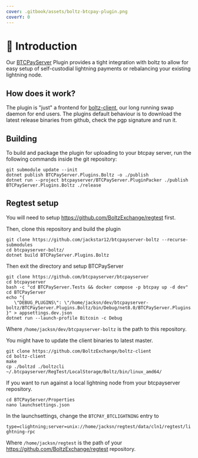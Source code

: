 ```yaml
---
cover: .gitbook/assets/boltz-btcpay-plugin.png
coverY: 0
---
```


# 👋 Introduction

Our [BTCPayServer](https://github.com/btcpayserver/btcpayserver) Plugin provides a tight integration with boltz to allow for easy setup of
self-custodial lightning payments or rebalancing your existing lightning node.

## How does it work?

The plugin is "just" a frontend for [boltz-client](https://docs.boltz.exchange/v/boltz-client), our long running swap daemon for end users.
The plugins default behaviour is to download the latest release binaries from github, check the pgp signature and run it.

## Building

To build and package the plugin for uploading to your btcpay server, run the following commands inside the git repository:

```
git submodule update --init
dotnet publish BTCPayServer.Plugins.Boltz -o ./publish
dotnet run --project btcpayserver/BTCPayServer.PluginPacker ./publish BTCPayServer.Plugins.Boltz ./release
```

## Regtest setup

You will need to setup https://github.com/BoltzExchange/regtest first.

Then, clone this repository and build the plugin

```
git clone https://github.com/jackstar12/btcpayserver-boltz --recurse-submodules
cd btcpayserver-boltz/
dotnet build BTCPayServer.Plugins.Boltz
```

Then exit the directory and setup BTCPayServer

```
git clone https://github.com/btcpayserver/btcpayserver
cd btcpayserver
bash -c "cd BTCPayServer.Tests && docker compose -p btcpay up -d dev"
cd BTCPayServer
echo "{
   \"DEBUG_PLUGINS\": \"/home/jacksn/dev/btcpayserver-boltz/BTCPayServer.Plugins.Boltz/bin/Debug/net8.0/BTCPayServer.Plugins.Boltz.dll\"
}" > appsettings.dev.json
dotnet run --launch-profile Bitcoin -c Debug
```

Where `/home/jacksn/dev/btcpayserver-boltz` is the path to this repository.

You might have to update the client binaries to latest master.

```
git clone https://github.com/BoltzExchange/boltz-client
cd boltz-client
make
cp ./boltzd ./boltzcli ~/.btcpayserver/RegTest/LocalStorage/Boltz/bin/linux_amd64/
```

If you want to run against a local lightning node from your btcpayserver repository.

```
cd BTCPayServer/Properties
nano launchsettings.json
```

In the launchsettings, change the `BTCPAY_BTCLIGHTNING` entry to

`type=clightning;server=unix://home/jacksn/regtest/data/cln1/regtest/lightning-rpc`

Where `/home/jacksn/regtest` is the path of your https://github.com/BoltzExchange/regtest repository.
